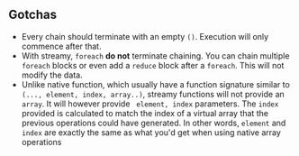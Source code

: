 ## Gotchas
* Every chain should terminate with an empty `()`. Execution will only commence after that.
* With streamy, `foreach` **do not** terminate chaining. You can chain multiple `foreach` blocks or even add a `reduce` block after a `foreach`. This will not modify the data.
* Unlike native function, which usually have a function signature similar to `(..., element, index, array..)`, streamy functions will not provide an `array`. It will however provide ` element, index` parameters. The `index` provided is calculated to match the index of a virtual array that the previous operations could have generated. In other words, `element` and `index` are exactly the same as what you'd get when using native array operations
